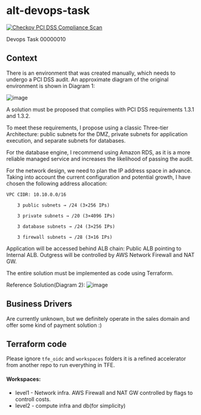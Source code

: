 # alt-devops-task

[![Checkov PCI DSS Compliance Scan](https://github.com/my-tf-lab/alt-devops-task/actions/workflows/checkov-dss.yaml/badge.svg)](https://github.com/my-tf-lab/alt-devops-task/actions/workflows/checkov-dss.yaml)

Devops Task 00000010


## Context
There is an environment that was created manually, which needs to undergo a PCI DSS audit.
An approximate diagram of the original environment is shown in Diagram 1:


![image](https://github.com/user-attachments/assets/f264824e-4034-490d-ba83-2329f27e0fca)


A solution must be proposed that complies with PCI DSS requirements 1.3.1 and 1.3.2.

To meet these requirements, I propose using a classic Three-tier Architecture:
public subnets for the DMZ, private subnets for application execution, and separate subnets for databases.


For the database engine, I recommend using Amazon RDS, as it is a more reliable managed service and increases the likelihood of passing the audit.

For the network design, we need to plan the IP address space in advance. Taking into account the current configuration and potential growth, I have chosen the following address allocation:

    VPC CIDR: 10.10.0.0/16

        3 public subnets → /24 (3×256 IPs)

        3 private subnets → /20 (3×4096 IPs)

        3 database subnets → /24 (3×256 IPs)

        3 firewall subnets → /28 (3×16 IPs)

Application will be accessed behind ALB chain: Public ALB pointing to Internal ALB. Outgress will be controlled by AWS Network Firewall and NAT GW.

The entire solution must be implemented as code using Terraform.

Reference Solution(Diagram 2):
![image](https://github.com/user-attachments/assets/96ae4fb9-06e9-44bb-b2e9-25ec4fa448c8)



## Business Drivers
Are currently unknown, but we definitely operate in the sales domain and offer some kind of payment solution :)


## Terraform code

Please ignore `tfe_oidc` and `workspaces` folders it is a refined accelerator from another repo to run everything in TFE.

#### Workspaces:

- level1 - Network infra. AWS Firewall and NAT GW controlled by flags to controll costs.
- level2 - compute infra and db(for simplicity)

